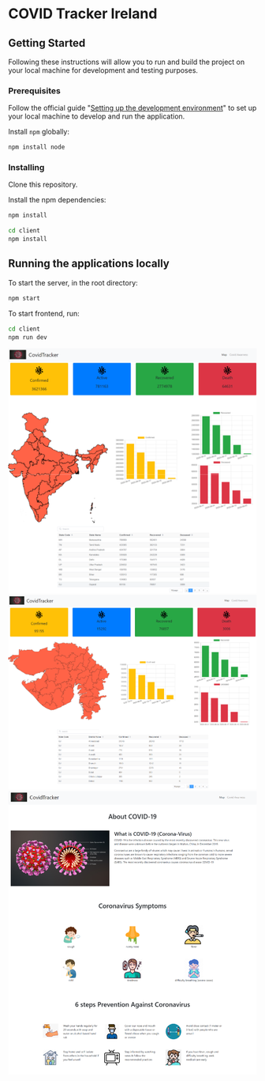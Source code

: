 # COVID Tracker Ireland

## Getting Started

Following these instructions will allow you to run and build the project on your local machine for development and testing purposes.

### Prerequisites

Follow the official guide "[Setting up the development environment](http://npm.org/)" to set up your local machine to develop and run the application.


Install `npm` globally:

```bash
npm install node
```

### Installing

Clone this repository.

Install the npm dependencies:

```bash
npm install
```

```bash
cd client
npm install
```


## Running the applications locally

To start the server, in the root directory:

```bash
npm start
```

To start frontend, run:

```bash
cd client
npm run dev
```

![Project Images](https://github.com/anishjain94/Covid-Tracker/blob/master/demo%20images/homepage.png?raw=true)
![Project Images](https://github.com/anishjain94/Covid-Tracker/blob/master/demo%20images/state.png?raw=true)
![Project Images](https://github.com/anishjain94/Covid-Tracker/blob/master/demo%20images/About%20Corona.png?raw=true)